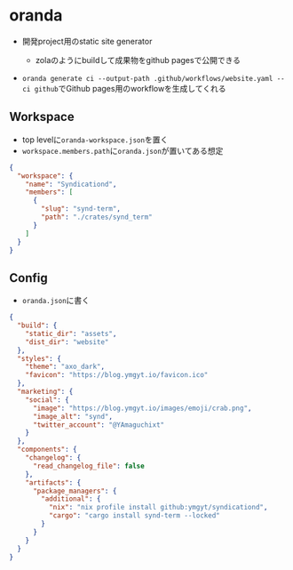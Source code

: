 # oranda

* 開発project用のstatic site generator
  * zolaのようにbuildして成果物をgithub pagesで公開できる
    
* `oranda generate ci --output-path .github/workflows/website.yaml --ci github`でGithub pages用のworkflowを生成してくれる


## Workspace

* top levelに`oranda-workspace.json`を置く
* `workspace.members.path`に`oranda.json`が置いてある想定

```json
{
  "workspace": {
    "name": "Syndicationd",
    "members": [
      {
        "slug": "synd-term",
        "path": "./crates/synd_term"
      }
    ]
  }
}
```

## Config

* `oranda.json`に書く

```json
{
  "build": {
    "static_dir": "assets",
    "dist_dir": "website"
  },
  "styles": {
    "theme": "axo_dark",
    "favicon": "https://blog.ymgyt.io/favicon.ico"
  },
  "marketing": {
    "social": {
      "image": "https://blog.ymgyt.io/images/emoji/crab.png",
      "image_alt": "synd",
      "twitter_account": "@YAmaguchixt"
    }
  },
  "components": {
    "changelog": {
      "read_changelog_file": false
    },
    "artifacts": {
      "package_managers": {
        "additional": {
          "nix": "nix profile install github:ymgyt/syndicationd",
          "cargo": "cargo install synd-term --locked"
        }
      }
    }
  }
}
```



